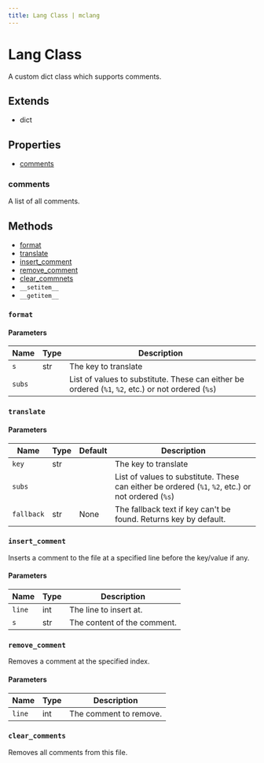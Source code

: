 ```yaml
---
title: Lang Class | mclang
---
```


# Lang Class

A custom dict class which supports comments.

## Extends

- dict

## Properties

- [comments](#comments)

### comments

A list of all comments.

## Methods

- [format](#format)
- [translate](#translate)
- [insert_comment](#insert_comment)
- [remove_comment](#remove_comment)
- [clear_commnets](#clear_comments)
- `__setitem__`
- `__getitem__`

### `format`

#### Parameters

| Name   | Type | Description                                                                                        |
| ------ | ---- | -------------------------------------------------------------------------------------------------- |
| `s`    | str  | The key to translate                                                                               |
| `subs` |      | List of values to substitute. These can either be ordered (`%1`, `%2`, etc.) or not ordered (`%s`) |

### `translate`

#### Parameters

| Name       | Type | Default | Description                                                                                        |
| ---------- | ---- | ------- | -------------------------------------------------------------------------------------------------- |
| `key`      | str  |         | The key to translate                                                                               |
| `subs`     |      |         | List of values to substitute. These can either be ordered (`%1`, `%2`, etc.) or not ordered (`%s`) |
| `fallback` | str  | None    | The fallback text if key can't be found. Returns key by default.                                   |

### `insert_comment`

Inserts a comment to the file at a specified line before the key/value if any.

#### Parameters

| Name   | Type | Description                 |
| ------ | ---- | --------------------------- |
| `line` | int  | The line to insert at.      |
| `s`    | str  | The content of the comment. |

### `remove_comment`

Removes a comment at the specified index.

#### Parameters

| Name   | Type | Description            |
| ------ | ---- | ---------------------- |
| `line` | int  | The comment to remove. |

### `clear_comments`

Removes all comments from this file.

